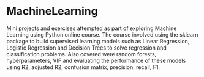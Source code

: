 # MachineLearning
Mini projects and exercises attempted as part of exploring Machine Learning using Python online course. The course involved using the sklearn package to build supervised learning models such as Linear Regression, Logistic Regression and Decision Trees to solve regression and classification problems. Also covered were random forests, hyperparameters, VIF and evaluating the performance of these models using R2, adjusted R2, confusion matrix, precision, recall, F1.
